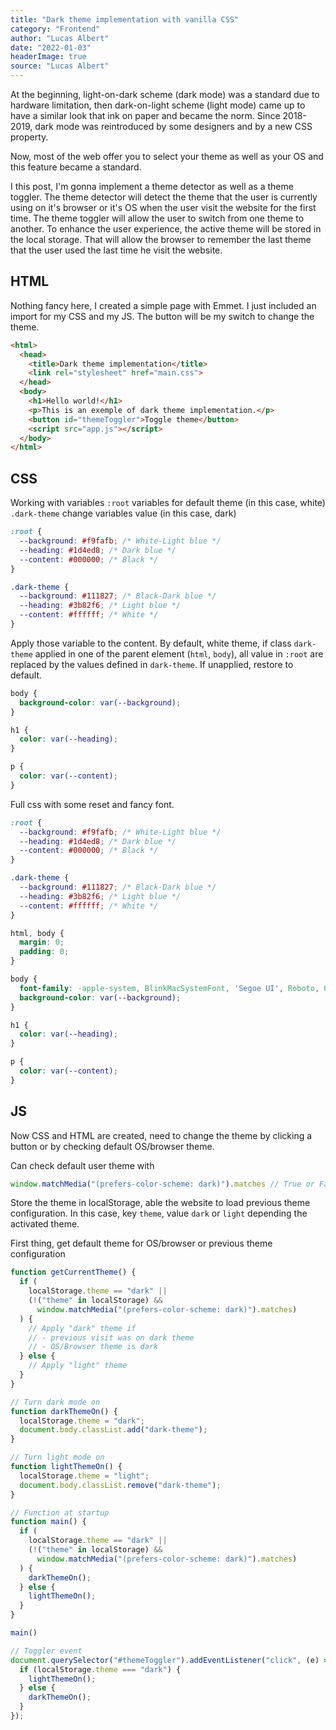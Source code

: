 ```yaml
---
title: "Dark theme implementation with vanilla CSS"
category: "Frontend"
author: "Lucas Albert"
date: "2022-01-03"
headerImage: true
source: "Lucas Albert"
---
```


At the beginning, light-on-dark scheme (dark mode) was a standard due to hardware limitation, then dark-on-light scheme (light mode) came up to have a similar look that ink on paper and became the norm. Since 2018-2019, dark mode was reintroduced by some designers and by a new CSS property.

<!--more-->

Now, most of the web offer you to select your theme as well as your OS and this feature became a standard.

I this post, I'm gonna implement a theme detector as well as a theme toggler. The theme detector will detect the theme that the user is currently using on it's browser or it's OS when the user visit the website for the first time. The theme toggler will allow the user to switch from one theme to another. To enhance the user experience, the active theme will be stored in the local storage. That will allow the browser to remember the last theme that the user used the last time he visit the website.

## HTML

Nothing fancy here, I created a simple page with Emmet. I just included an import for my CSS and my JS. The button will be my switch to change the theme.

```html [index.html]
<html>
  <head>
    <title>Dark theme implementation</title>
    <link rel="stylesheet" href="main.css">
  </head>
  <body>
    <h1>Hello world!</h1>
    <p>This is an exemple of dark theme implementation.</p>
    <button id="themeToggler">Toggle theme</button>
    <script src="app.js"></script>
  </body>
</html>
```

## CSS

Working with variables
`:root` variables for default theme (in this case, white)
`.dark-theme` change variables value (in this case, dark)

```css
:root {
  --background: #f9fafb; /* White-Light blue */
  --heading: #1d4ed8; /* Dark blue */
  --content: #000000; /* Black */
}

.dark-theme {
  --background: #111827; /* Black-Dark blue */
  --heading: #3b82f6; /* Light blue */
  --content: #ffffff; /* White */
}
```

Apply those variable to the content.
By default, white theme, if class `dark-theme` applied in one of the parent element (`html`, `body`), all value in `:root` are replaced by the values defined in `dark-theme`. If unapplied, restore to default.

```css
body {
  background-color: var(--background);
}

h1 {
  color: var(--heading);
}

p {
  color: var(--content);
}
```

Full css with some reset and fancy font.
```css [main.css]
:root {
  --background: #f9fafb; /* White-Light blue */
  --heading: #1d4ed8; /* Dark blue */
  --content: #000000; /* Black */
}

.dark-theme {
  --background: #111827; /* Black-Dark blue */
  --heading: #3b82f6; /* Light blue */
  --content: #ffffff; /* White */
}

html, body {
  margin: 0;
  padding: 0;
}

body {
  font-family: -apple-system, BlinkMacSystemFont, 'Segoe UI', Roboto, Oxygen, Ubuntu, Cantarell, 'Open Sans', 'Helvetica Neue', sans-serif;
  background-color: var(--background);
}

h1 {
  color: var(--heading);
}

p {
  color: var(--content);
}
```

## JS

Now CSS and HTML are created, need to change the theme by clicking a button or by checking default OS/browser theme.

Can check default user theme with
```js
window.matchMedia("(prefers-color-scheme: dark)").matches // True or False
```

Store the theme in localStorage, able the website to load previous theme configuration.
In this case, key `theme`, value `dark` or `light` depending the activated theme.


First thing, get default theme for OS/browser or previous theme configuration
```js
function getCurrentTheme() {
  if (
    localStorage.theme == "dark" ||
    (!("theme" in localStorage) &&
      window.matchMedia("(prefers-color-scheme: dark)").matches)
  ) {
    // Apply "dark" theme if
    // - previous visit was on dark theme
    // - OS/Browser theme is dark
  } else {
    // Apply "light" theme
  }
}
```

```js [app.js]
// Turn dark mode on
function darkThemeOn() {
  localStorage.theme = "dark";
  document.body.classList.add("dark-theme");
}

// Turn light mode on
function lightThemeOn() {
  localStorage.theme = "light";
  document.body.classList.remove("dark-theme");
}

// Function at startup
function main() {
  if (
    localStorage.theme == "dark" ||
    (!("theme" in localStorage) &&
      window.matchMedia("(prefers-color-scheme: dark)").matches)
  ) {
    darkThemeOn();
  } else {
    lightThemeOn();
  }
}

main()

// Toggler event
document.querySelector("#themeToggler").addEventListener("click", (e) => {
  if (localStorage.theme === "dark") {
    lightThemeOn();
  } else {
    darkThemeOn();
  }
});
```
